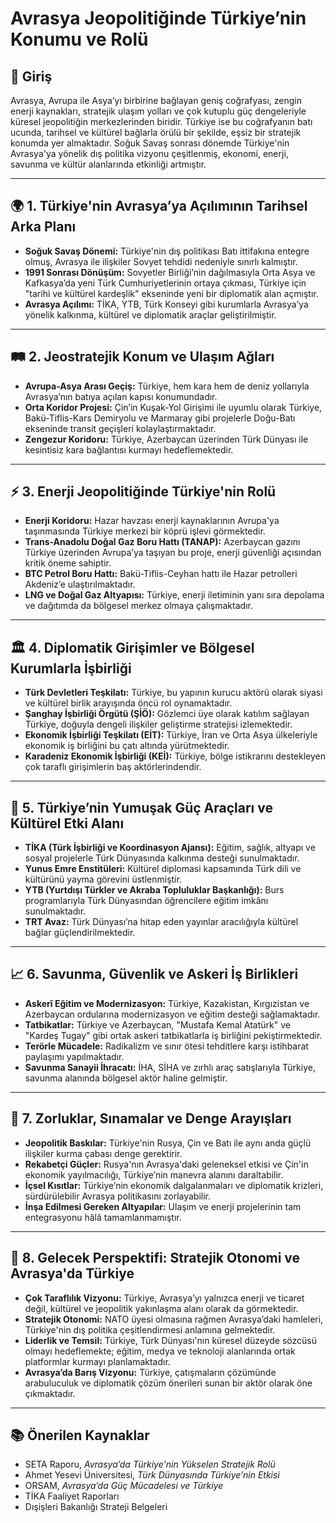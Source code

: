# Avrasya Jeopolitiğinde Türkiye’nin Konumu ve Rolü

## 🧭 Giriş

Avrasya, Avrupa ile Asya’yı birbirine bağlayan geniş coğrafyası, zengin enerji kaynakları, stratejik ulaşım yolları ve çok kutuplu güç dengeleriyle küresel jeopolitiğin merkezlerinden biridir. Türkiye ise bu coğrafyanın batı ucunda, tarihsel ve kültürel bağlarla örülü bir şekilde, eşsiz bir stratejik konumda yer almaktadır. Soğuk Savaş sonrası dönemde Türkiye'nin Avrasya'ya yönelik dış politika vizyonu çeşitlenmiş, ekonomi, enerji, savunma ve kültür alanlarında etkinliği artmıştır.

---

## 🌍 1. Türkiye'nin Avrasya’ya Açılımının Tarihsel Arka Planı

- **Soğuk Savaş Dönemi:** Türkiye'nin dış politikası Batı ittifakına entegre olmuş, Avrasya ile ilişkiler Sovyet tehdidi nedeniyle sınırlı kalmıştır.
- **1991 Sonrası Dönüşüm:** Sovyetler Birliği’nin dağılmasıyla Orta Asya ve Kafkasya’da yeni Türk Cumhuriyetlerinin ortaya çıkması, Türkiye için "tarihi ve kültürel kardeşlik" ekseninde yeni bir diplomatik alan açmıştır.
- **Avrasya Açılımı:** TİKA, YTB, Türk Konseyi gibi kurumlarla Avrasya’ya yönelik kalkınma, kültürel ve diplomatik araçlar geliştirilmiştir.

---

## 🛤️ 2. Jeostratejik Konum ve Ulaşım Ağları

- **Avrupa-Asya Arası Geçiş:** Türkiye, hem kara hem de deniz yollarıyla Avrasya’nın batıya açılan kapısı konumundadır.
- **Orta Koridor Projesi:** Çin’in Kuşak-Yol Girişimi ile uyumlu olarak Türkiye, Bakü-Tiflis-Kars Demiryolu ve Marmaray gibi projelerle Doğu-Batı ekseninde transit geçişleri kolaylaştırmaktadır.
- **Zengezur Koridoru:** Türkiye, Azerbaycan üzerinden Türk Dünyası ile kesintisiz kara bağlantısı kurmayı hedeflemektedir.

---

## ⚡ 3. Enerji Jeopolitiğinde Türkiye'nin Rolü

- **Enerji Koridoru:** Hazar havzası enerji kaynaklarının Avrupa'ya taşınmasında Türkiye merkezi bir köprü işlevi görmektedir.
- **Trans-Anadolu Doğal Gaz Boru Hattı (TANAP):** Azerbaycan gazını Türkiye üzerinden Avrupa’ya taşıyan bu proje, enerji güvenliği açısından kritik öneme sahiptir.
- **BTC Petrol Boru Hattı:** Bakü-Tiflis-Ceyhan hattı ile Hazar petrolleri Akdeniz’e ulaştırılmaktadır.
- **LNG ve Doğal Gaz Altyapısı:** Türkiye, enerji iletiminin yanı sıra depolama ve dağıtımda da bölgesel merkez olmaya çalışmaktadır.

---

## 🏛️ 4. Diplomatik Girişimler ve Bölgesel Kurumlarla İşbirliği

- **Türk Devletleri Teşkilatı:** Türkiye, bu yapının kurucu aktörü olarak siyasi ve kültürel birlik arayışında öncü rol oynamaktadır.
- **Şanghay İşbirliği Örgütü (ŞİÖ):** Gözlemci üye olarak katılım sağlayan Türkiye, doğuyla dengeli ilişkiler geliştirme stratejisi izlemektedir.
- **Ekonomik İşbirliği Teşkilatı (EİT):** Türkiye, İran ve Orta Asya ülkeleriyle ekonomik iş birliğini bu çatı altında yürütmektedir.
- **Karadeniz Ekonomik İşbirliği (KEİ):** Türkiye, bölge istikrarını destekleyen çok taraflı girişimlerin baş aktörlerindendir.

---

## 🤝 5. Türkiye’nin Yumuşak Güç Araçları ve Kültürel Etki Alanı

- **TİKA (Türk İşbirliği ve Koordinasyon Ajansı):** Eğitim, sağlık, altyapı ve sosyal projelerle Türk Dünyasında kalkınma desteği sunulmaktadır.
- **Yunus Emre Enstitüleri:** Kültürel diplomasi kapsamında Türk dili ve kültürünü yayma görevini üstlenmiştir.
- **YTB (Yurtdışı Türkler ve Akraba Topluluklar Başkanlığı):** Burs programlarıyla Türk Dünyasından öğrencilere eğitim imkânı sunulmaktadır.
- **TRT Avaz:** Türk Dünyası’na hitap eden yayınlar aracılığıyla kültürel bağlar güçlendirilmektedir.

---

## 📈 6. Savunma, Güvenlik ve Askeri İş Birlikleri

- **Askerî Eğitim ve Modernizasyon:** Türkiye, Kazakistan, Kırgızistan ve Azerbaycan ordularına modernizasyon ve eğitim desteği sağlamaktadır.
- **Tatbikatlar:** Türkiye ve Azerbaycan, "Mustafa Kemal Atatürk" ve "Kardeş Tugay" gibi ortak askeri tatbikatlarla iş birliğini pekiştirmektedir.
- **Terörle Mücadele:** Radikalizm ve sınır ötesi tehditlere karşı istihbarat paylaşımı yapılmaktadır.
- **Savunma Sanayii İhracatı:** İHA, SİHA ve zırhlı araç satışlarıyla Türkiye, savunma alanında bölgesel aktör haline gelmiştir.

---

## 🧱 7. Zorluklar, Sınamalar ve Denge Arayışları

- **Jeopolitik Baskılar:** Türkiye'nin Rusya, Çin ve Batı ile aynı anda güçlü ilişkiler kurma çabası denge gerektirir.
- **Rekabetçi Güçler:** Rusya'nın Avrasya'daki geleneksel etkisi ve Çin'in ekonomik yayılmacılığı, Türkiye’nin manevra alanını daraltabilir.
- **İçsel Kısıtlar:** Türkiye’nin ekonomik dalgalanmaları ve diplomatik krizleri, sürdürülebilir Avrasya politikasını zorlayabilir.
- **İnşa Edilmesi Gereken Altyapılar:** Ulaşım ve enerji projelerinin tam entegrasyonu hâlâ tamamlanmamıştır.

---

## 🔭 8. Gelecek Perspektifi: Stratejik Otonomi ve Avrasya'da Türkiye

- **Çok Taraflılık Vizyonu:** Türkiye, Avrasya’yı yalnızca enerji ve ticaret değil, kültürel ve jeopolitik yakınlaşma alanı olarak da görmektedir.
- **Stratejik Otonomi:** NATO üyesi olmasına rağmen Avrasya’daki hamleleri, Türkiye'nin dış politika çeşitlendirmesi anlamına gelmektedir.
- **Liderlik ve Temsil:** Türkiye, Türk Dünyası'nın küresel düzeyde sözcüsü olmayı hedeflemekte; eğitim, medya ve teknoloji alanlarında ortak platformlar kurmayı planlamaktadır.
- **Avrasya’da Barış Vizyonu:** Türkiye, çatışmaların çözümünde arabuluculuk ve diplomatik çözüm önerileri sunan bir aktör olarak öne çıkmaktadır.

---

## 📚 Önerilen Kaynaklar

- SETA Raporu, _Avrasya’da Türkiye'nin Yükselen Stratejik Rolü_
- Ahmet Yesevi Üniversitesi, _Türk Dünyasında Türkiye’nin Etkisi_
- ORSAM, _Avrasya’da Güç Mücadelesi ve Türkiye_
- TİKA Faaliyet Raporları
- Dışişleri Bakanlığı Strateji Belgeleri
